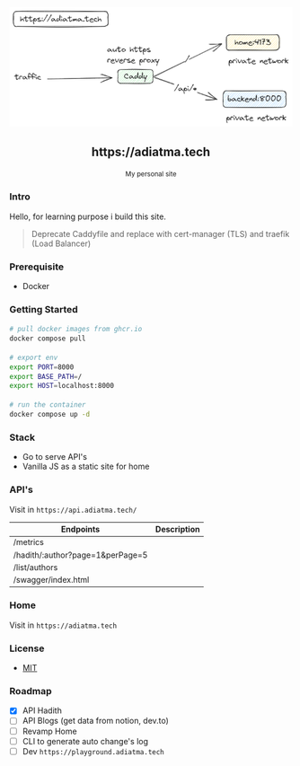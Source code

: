 <div align="center">
    <img src="./assets/architecture.png" />
    <h2>https://adiatma.tech</h2>
    <small>My personal site</small>
</div>

### Intro

Hello, for learning purpose i build this site.

> Deprecate Caddyfile and replace with cert-manager (TLS) and traefik (Load Balancer)

### Prerequisite

- Docker

### Getting Started

```bash
# pull docker images from ghcr.io
docker compose pull

# export env
export PORT=8000
export BASE_PATH=/
export HOST=localhost:8000

# run the container
docker compose up -d
```

### Stack

- Go to serve API's
- Vanilla JS as a static site for home

### API's

Visit in `https://api.adiatma.tech/`

| Endpoints                            | Description |
| ------------------------------------ | ----------- |
| /metrics                         |             |
| /hadith/:author?page=1&perPage=5 |             |
| /list/authors                    |             |
| /swagger/index.html              |             |

### Home

Visit in `https://adiatma.tech`

### License

- [MIT](./LICENSE)

### Roadmap

- [x] API Hadith
- [ ] API Blogs (get data from notion, dev.to)
- [ ] Revamp Home
- [ ] CLI to generate auto change's log
- [ ] Dev `https://playground.adiatma.tech`
